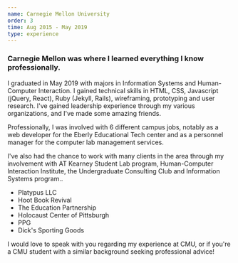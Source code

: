 ```yaml
---
name: Carnegie Mellon University
order: 3
time: Aug 2015 - May 2019
type: experience
---
```


### Carnegie Mellon was where I learned everything I know professionally.

I graduated in May 2019 with majors in Information Systems and Human-Computer Interaction. I gained technical skills in HTML, CSS, Javascript (jQuery, React), Ruby (Jekyll, Rails), wireframing, prototyping and user research. I've gained leadership experience through my various organizations, and I've made some amazing friends.

Professionally, I was involved with 6 different campus jobs, notably as a web developer for the Eberly Educational Tech center and as a personnel manager for the computer lab management services.

I've also had the chance to work with many clients in the area through my involvement with AT Kearney Student Lab program, Human-Computer Interaction Institute, the Undergraduate Consulting Club and Information Systems program..

- Platypus LLC
- Hoot Book Revival
- The Education Partnership
- Holocaust Center of Pittsburgh
- PPG
- Dick's Sporting Goods

I would love to speak with you regarding my experience at CMU, or if you're a CMU student with a similar background seeking professional advice!